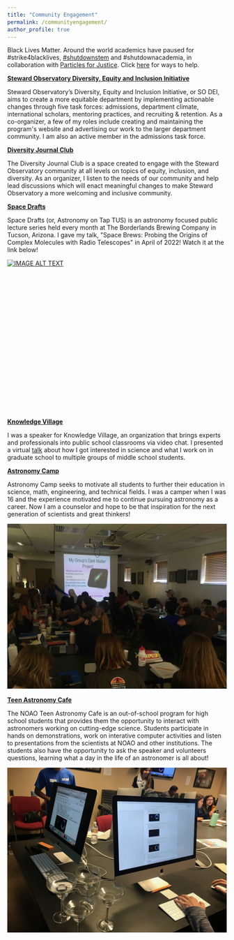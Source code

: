 ```yaml
---
title: "Community Engagement"
permalink: /communityengagement/
author_profile: true
---
```



Black Lives Matter. Around the world academics have paused for #strike4blacklives, [#shutdownstem](https://www.shutdownstem.com/) and #shutdownacademia, in collaboration with [Particles for Justice](https://www.particlesforjustice.org/). Click [here](https://blacklivesmatters.carrd.co/) for ways to help.

[**Steward Observatory Diversity, Equity and Inclusion Initiative**](https://sites.google.com/view/sodei)

Steward Observatory’s Diversity, Equity and Inclusion Initiative, or SO DEI, aims to create a more equitable department by implementing actionable changes through five task forces: admissions, department climate, international scholars, mentoring practices, and recruiting & retention. As a co-organizer, a few of my roles include creating and maintaining the program's website and advertising our work to the larger department community. I am also an active member in the admissions task force.

[**Diversity Journal Club**](https://www.as.arizona.edu/diversity_coffee/)

The Diversity Journal Club is a space created to engage with the Steward Observatory community at all levels on topics of equity,
inclusion, and diversity. As an organizer, I listen to the needs of our community and help lead discussions which will enact
meaningful changes to make Steward Observatory a more welcoming and inclusive community.

[**Space Drafts**](https://astronomyontap.org/locations/tucson-az/)

Space Drafts (or, Astronomy on Tap TUS) is an astronomy focused public lecture series held every month at The Borderlands Brewing Company in Tucson, Arizona. I gave my talk, "Space Brews: Probing the Origins of Complex Molecules with Radio Telescopes" in April of 2022! Watch it at the link below!

[![IMAGE ALT TEXT](https://youtu.be/V1sahkijLZA)](https://www.youtube.com/watch?v=V1sahkijLZA "Space Drafts #75: The Darkest Brews in Space")

<iframe width="560" height="315" src="" title="YouTube video player" frameborder="0" allow="accelerometer; autoplay; clipboard-write; encrypted-media; gyroscope; picture-in-picture" allowfullscreen></iframe>

[**Knowledge Village**](https://www.knowledgevillage.org)

I was a speaker for Knowledge Village, an organization that brings experts and professionals into public school classrooms via video chat. I presented a virtual [talk](https://www.youtube.com/watch?v=gEomu4D-jiQ) about how I got interested in science and what I work on in graduate school to multiple groups of middle school students. 

[**Astronomy Camp**](https://www.astronomycamp.org/)

Astronomy Camp seeks to motivate all students to further their education in science, math, engineering, 
and technical fields. I was a camper when I was 16 and the 
experience motivated me to continue pursuing astronomy as a career. Now I am a counselor and hope to be that inspiration for the
next generation of scientists and great thinkers!

![AstroCamp2](/images/astro5.jpg)


[**Teen Astronomy Cafe**](http://www.teenastronomycafe.org/)

The NOAO Teen Astronomy Cafe is an out-of-school program for high school students that provides them the opportunity
to interact with astronomers working on cutting-edge science. Students participate in hands on demonstrations, work
on interative computer activities and listen to presentations from the scientists at NOAO and other institutions.
The students also have the opportunity to ask the speaker and volunteers questions, learning what a day in the life 
of an astronomer is all about!

![Cafe1](/images/cafe1.jpeg)





